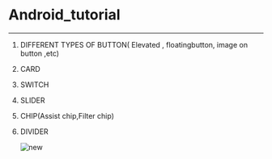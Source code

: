 # Android_tutorial
-----------------------------------------------------------------------------------------------------
1. DIFFERENT TYPES OF BUTTON( Elevated , floatingbutton, image on button ,etc)
2. CARD
3. SWITCH
4. SLIDER
5. CHIP(Assist chip,Filter chip)
6. DIVIDER


    ![new](https://github.com/khusipandey/Android_tutorial/assets/128993461/8fae65cb-8d5a-4c60-8506-1de5c5f4d653)
